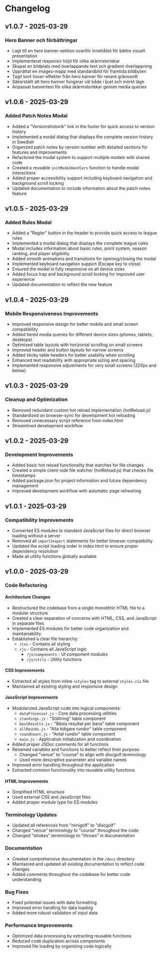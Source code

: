 # Changelog

## v1.0.7 - 2025-03-29

### Hero Banner och förbättringar
- Lagt till en hero banner-sektion ovanför innehållet för bättre visuell presentation
- Implementerat responsiv höjd för olika skärmstorlekar
- Skapat en bildplats med överlappande text och gradient-överlappning
- Upprättat en images-mapp med standardbild för framtida bildbyten
- Tagit bort hover-effekter från hero banner för renare gränssnitt
- Säkerställt att hero banner fungerar väl både i ljust och mörkt läge
- Anpassat bannertext för olika skärmstorlekar genom media queries

## v1.0.6 - 2025-03-29

### Added Patch Notes Modal
- Added a "Versionshistorik" link in the footer for quick access to version history
- Implemented a modal dialog that displays the complete version history in Swedish
- Organized patch notes by version number with detailed sections for features and improvements
- Refactored the modal system to support multiple modals with shared code
- Created a reusable `initModalHandlers` function to handle modal interactions
- Added proper accessibility support including keyboard navigation and background scroll locking
- Updated documentation to include information about the patch notes feature

## v1.0.5 - 2025-03-29

### Added Rules Modal
- Added a "Regler" button in the header to provide quick access to league rules
- Implemented a modal dialog that displays the complete league rules
- Modal includes information about basic rules, point system, season ranking, and player eligibility
- Added smooth animations and transitions for opening/closing the modal
- Implemented keyboard navigation support (Escape key to close)
- Ensured the modal is fully responsive on all device sizes
- Added focus trap and background scroll locking for improved user experience
- Updated documentation to reflect the new feature

## v1.0.4 - 2025-03-29

### Mobile Responsiveness Improvements
- Improved responsive design for better mobile and small screen compatibility
- Added tiered media queries for different device sizes (phones, tablets, desktops)
- Optimized table layouts with horizontal scrolling on small screens
- Improved header and button layouts for narrow screens
- Added sticky table headers for better usability when scrolling
- Enhanced text readability with appropriate sizing and spacing
- Implemented responsive adjustments for very small screens (320px and below)

## v1.0.3 - 2025-03-29

### Cleanup and Optimization
- Removed redundant custom hot reload implementation (hotReload.js)
- Standardized on browser-sync for development hot reloading
- Removed unnecessary script reference from index.html
- Streamlined development workflow

## v1.0.2 - 2025-03-29

### Development Improvements
- Added basic hot reload functionality that watches for file changes
- Created a simple client-side file watcher (hotReload.js) that checks file timestamps
- Added package.json for project information and future dependency management
- Improved development workflow with automatic page refreshing

## v1.0.1 - 2025-03-29

### Compatibility Improvements
- Converted ES modules to standard JavaScript files for direct browser loading without a server
- Removed all `import`/`export` statements for better browser compatibility
- Updated the script loading order in index.html to ensure proper dependency resolution
- Made all utility functions globally available

## v1.0.0 - 2025-03-29

### Code Refactoring

#### Architecture Changes
- Restructured the codebase from a single monolithic HTML file to a modular structure
- Created a clear separation of concerns with HTML, CSS, and JavaScript in separate files
- Implemented ES modules for better code organization and maintainability
- Established a clear file hierarchy:
  - `/css` - Contains all styling
  - `/js` - Contains all JavaScript logic
    - `/js/components` - UI component modules
    - `/js/utils` - Utility functions

#### CSS Improvements
- Extracted all styles from inline `<style>` tag to external `styles.css` file
- Maintained all existing styling and responsive design

#### JavaScript Improvements
- Modularized JavaScript code into logical components:
  - `dataProcessor.js` - Core data processing utilities
  - `standings.js` - "Ställning" table component
  - `bestResults.js` - "Bästa resultat per bana" table component
  - `allRounds.js` - "Alla tidigare rundor" table component
  - `roundCount.js` - "Antal rundor" table component
  - `main.js` - Application initialization and coordination
- Added proper JSDoc comments for all functions
- Renamed variables and functions to better reflect their purpose:
  - Changed "venue" to "course" to align with discgolf terminology
  - Used more descriptive parameter and variable names
- Improved error handling throughout the application
- Extracted common functionality into reusable utility functions

#### HTML Improvements
- Simplified HTML structure
- Used external CSS and JavaScript files
- Added proper module type for ES modules

### Terminology Updates
- Updated all references from "minigolf" to "discgolf"
- Changed "venue" terminology to "course" throughout the code
- Changed "strokes" terminology to "throws" in documentation

### Documentation
- Created comprehensive documentation in the `/docs` directory
- Maintained and updated all existing documentation to reflect code changes
- Added comments throughout the codebase for better code understanding

### Bug Fixes
- Fixed potential issues with date formatting
- Improved error handling for data loading
- Added more robust validation of input data

### Performance Improvements
- Optimized data processing by extracting reusable functions
- Reduced code duplication across components
- Improved file loading by organizing code logically 